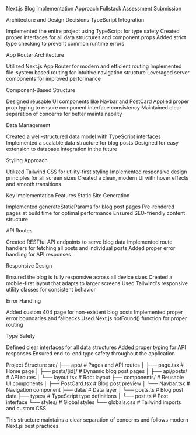 Next.js Blog Implementation Approach
Fullstack Assessment Submission

Architecture and Design Decisions
TypeScript Integration

Implemented the entire project using TypeScript for type safety
Created proper interfaces for all data structures and component props
Added strict type checking to prevent common runtime errors

App Router Architecture

Utilized Next.js App Router for modern and efficient routing
Implemented file-system based routing for intuitive navigation structure
Leveraged server components for improved performance

Component-Based Structure

Designed reusable UI components like Navbar and PostCard
Applied proper prop typing to ensure component interface consistency
Maintained clear separation of concerns for better maintainability

Data Management

Created a well-structured data model with TypeScript interfaces
Implemented a scalable data structure for blog posts
Designed for easy extension to database integration in the future

Styling Approach

Utilized Tailwind CSS for utility-first styling
Implemented responsive design principles for all screen sizes
Created a clean, modern UI with hover effects and smooth transitions


Key Implementation Features
Static Site Generation

Implemented generateStaticParams for blog post pages
Pre-rendered pages at build time for optimal performance
Ensured SEO-friendly content structure

API Routes

Created RESTful API endpoints to serve blog data
Implemented route handlers for fetching all posts and individual posts
Added proper error handling for API responses

Responsive Design

Ensured the blog is fully responsive across all device sizes
Created a mobile-first layout that adapts to larger screens
Used Tailwind's responsive utility classes for consistent behavior

Error Handling

Added custom 404 page for non-existent blog posts
Implemented proper error boundaries and fallbacks
Used Next.js notFound() function for proper routing

Type Safety

Defined clear interfaces for all data structures
Added proper typing for API responses
Ensured end-to-end type safety throughout the application


Project Structure
src/
├── app/                  # Pages and API routes
│   ├── page.tsx          # Home page
│   ├── posts/[id]/       # Dynamic blog post pages
│   ├── api/posts/        # API routes
│   └── layout.tsx        # Root layout
├── components/           # Reusable UI components
│   ├── PostCard.tsx      # Blog post preview
│   └── Navbar.tsx        # Navigation component
├── data/                 # Data layer
│   └── posts.ts          # Blog post data
├── types/                # TypeScript type definitions
│   └── post.ts           # Post interface
└── styles/               # Global styles
    └── globals.css       # Tailwind imports and custom CSS

This structure maintains a clear separation of concerns and follows modern Next.js best practices.



